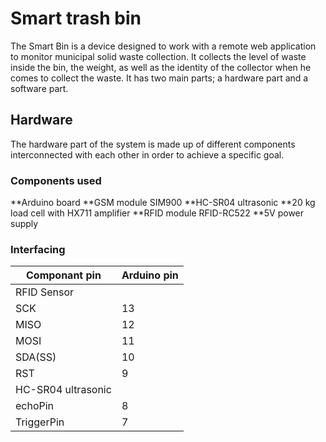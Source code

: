 # Smart trash bin

The Smart Bin is a device designed to work with a remote web application to monitor municipal solid waste collection. It collects the level of waste inside the bin, the weight, as well as the identity of the collector when he comes to collect the waste. It has two main parts; a hardware part and a software part.

## Hardware

The hardware part of the system is made up of different components interconnected with each other in order to achieve a specific goal.

### Components used

**Arduino board
**GSM module SIM900
**HC-SR04 ultrasonic
**20 kg load cell with HX711 amplifier
**RFID module RFID-RC522
**5V power supply

### Interfacing 

|**Componant pin**|**Arduino pin**|
|-----------|-----------|
|RFID Sensor|
|SCK|13|
|MISO|12|
|MOSI|11|
|SDA(SS)|10|
|RST|9|
|HC-SR04 ultrasonic|
|echoPin|8|
|TriggerPin|7|